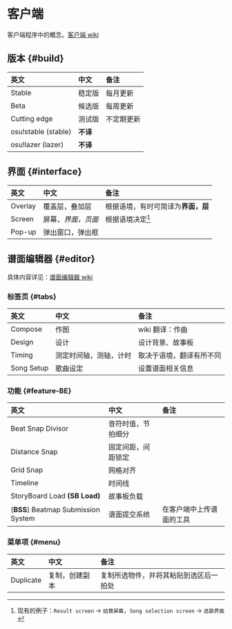 # 客户端

客户端程序中的概念。[客户端 wiki](https://osu.ppy.sh/wiki/Client)

## 版本 {#build}

| 英文 | 中文 | 备注 |
| :-- | :-- | :-- |
| Stable | 稳定版 | 每月更新 |
| Beta | 候选版 | 每周更新 |
| Cutting edge | 测试版 | 不定期更新 |
| osu!stable (stable) | **不译** |  |
| osu!lazer (lazer) | **不译** |  |

## 界面 {#interface}

| 英文 | 中文 | 备注 |
| :-- | :-- | :-- |
| Overlay | 覆盖层，叠加层 | 根据语境，有时可简译为**界面，层** |
| Screen | 屏幕，*界面，页面* | 根据语境决定[^context-screen] |
| Pop-up  | 弹出窗口，弹出框 |  |

## 谱面编辑器 {#editor}

具体内容详见：[谱面编辑器 wiki](https://osu.ppy.sh/wiki/Client/Beatmap_editor)

### 标签页 {#tabs}

| 英文 | 中文 | 备注 |
| :-- | :-- | :-- |
| Compose | 作图 | wiki 翻译：作曲 |
| Design | 设计 | 设计背景、故事板 |
| Timing | 测定时间轴，测轴，计时 | 取决于语境，翻译有所不同 |
| Song Setup | 歌曲设定 | 设置谱面相关信息 |

### 功能 {#feature-BE}

| 英文 | 中文 | 备注 |
| :-- | :-- | :-- |
| Beat Snap Divisor | 音符时值，节拍细分 |  |
| Distance Snap | 固定间距，间距锁定 |  |
| Grid Snap | 网格对齐 |  |
| Timeline | 时间线 |  |
| StoryBoard Load **(SB Load)** | 故事板负载 |  |
| (**BSS**) Beatmap Submission System | 谱面提交系统 | 在客户端中上传谱面的工具 |

### 菜单项 {#menu}

| 英文 | 中文 | 备注 |
| :-- | :-- | :-- |
| Duplicate | 复制，创建副本 | 复制所选物件，并将其粘贴到选区后一拍处 |

[^context-screen]: 现有的例子：`Result screen` -> `结算屏幕`，`Song selection screen` -> `选歌界面`
